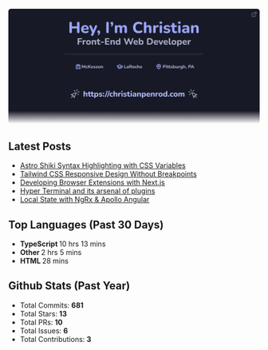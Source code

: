 <p align="center">
  <a href="https://christianpenrod.com">
    <img
      src="assets/banner.png"
      alt="Hey, I'm Christian. Front-End Web Developer (https://christianpenrod.com)."
      title="Hey, I'm Christian. Front-End Web Developer (https://christianpenrod.com)."
    />
  </a>
</p>

<h2>Latest Posts</h2>

<ul>
  
  <li><a href="https://christianpenrod.com/blog/astro-shiki-syntax-highlighting-with-css-variables/">Astro Shiki Syntax Highlighting with CSS Variables</a></li>
  
  <li><a href="https://christianpenrod.com/blog/tailwindcss-responsive-design-without-breakpoints/">Tailwind CSS Responsive Design Without Breakpoints</a></li>
  
  <li><a href="https://christianpenrod.com/blog/developing-browser-extensions-with-nextjs/">Developing Browser Extensions with Next.js</a></li>
  
  <li><a href="https://christianpenrod.com/blog/hyper-terminal-and-its-arsenal-of-plugins/">Hyper Terminal and its arsenal of plugins</a></li>
  
  <li><a href="https://christianpenrod.com/blog/local-state-with-ngrx-and-apollo-angular/">Local State with NgRx &amp; Apollo Angular</a></li>
  
</ul>

<h2>Top Languages (Past 30 Days)</h2>

<ul>
  
  <li>
    <strong>TypeScript </strong>
    <span>10 hrs 13 mins</span>
  </li>
  
  <li>
    <strong>Other </strong>
    <span>2 hrs 5 mins</span>
  </li>
  
  <li>
    <strong>HTML </strong>
    <span>28 mins</span>
  </li>
  
</ul>

<h2>Github Stats (Past Year)</h2>

<ul>
  <li>Total Commits: <strong>681</strong></li>
  <li>Total Stars: <strong>13</strong></li>
  <li>Total PRs: <strong>10</strong></li>
  <li>Total Issues: <strong>6</strong></li>
  <li>Total Contributions: <strong>3</strong></li>
</ul>
